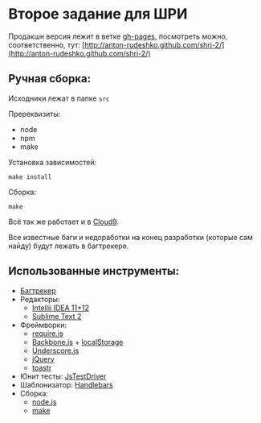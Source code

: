 # Второе задание для ШРИ

Продакшн версия лежит в ветке [gh-pages](https://github.com/anton-rudeshko/shri-2/tree/gh-pages),
посмотреть можно, соответственно, тут: [http://anton-rudeshko.github.com/shri-2/](http://anton-rudeshko.github.com/shri-2/)

## Ручная сборка:

Исходники лежат в папке `src`

Пререквизиты:

* node
* npm
* make

Установка зависимостей:

    make install

Сборка:

    make

Всё так же работает и в [Cloud9](https://c9.io/).

Все известные баги и недоработки на конец разработки (которые сам найду) будут лежать в багтрекере.

## Использованные инструменты:

* [Багтрекер](https://trello.com/b/lMYuJiXT)
* Редакторы:
    * [Intellij IDEA 11+12](http://www.jetbrains.com/idea/)
    * [Sublime Text 2](sublimetext.com/2)
* Фреймворки:
    * [require.js](http://requirejs.org/)
    * [Backbone.js](http://backbonejs.org/) + [localStorage](https://github.com/jeromegn/Backbone.localStorage)
    * [Underscore.js](http://underscorejs.org/)
    * [jQuery](http://jquery.com/)
    * [toastr](https://github.com/CodeSeven/toastr)
* Юнит тесты: [JsTestDriver](http://code.google.com/p/js-test-driver/)
* Шаблонизатор: [Handlebars](http://handlebarsjs.com)
* Сборка:
    * [node.js](http://nodejs.org/)
    * [make](http://www.gnu.org/software/make/)